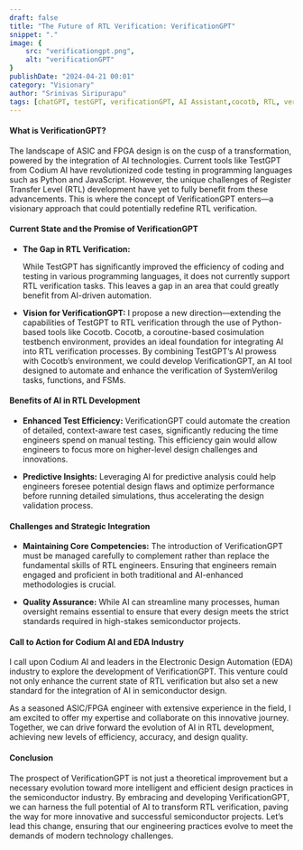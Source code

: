 ```yaml
---
draft: false
title: "The Future of RTL Verification: VerificationGPT"
snippet: "."
image: {
    src: "verificationgpt.png",
    alt: "verificationGPT"
}
publishDate: "2024-04-21 00:01"
category: "Visionary"
author: "Srinivas Siripurapu"
tags: [chatGPT, testGPT, verificationGPT, AI Assistant,cocotb, RTL, verification, design, python]
---
```


#### What is VerificationGPT?

The landscape of ASIC and FPGA design is on the cusp of a transformation, powered by the integration of AI technologies. Current tools like TestGPT from Codium AI have revolutionized code testing in programming languages such as Python and JavaScript. However, the unique challenges of Register Transfer Level (RTL) development have yet to fully benefit from these advancements. This is where the concept of VerificationGPT enters—a visionary approach that could potentially redefine RTL verification.

#### Current State and the Promise of VerificationGPT

- **The Gap in RTL Verification:** 
  
  While TestGPT has significantly improved the efficiency of coding and testing in various programming languages, it does not currently support RTL verification tasks. This leaves a gap in an area that could greatly benefit from AI-driven automation.

- **Vision for VerificationGPT:** 
  I propose a new direction—extending the capabilities of TestGPT to RTL verification through the use of Python-based tools like Cocotb. Cocotb, a coroutine-based cosimulation testbench environment, provides an ideal foundation for integrating AI into RTL verification processes. By combining TestGPT’s AI prowess with Cocotb’s environment, we could develop VerificationGPT, an AI tool designed to automate and enhance the verification of SystemVerilog tasks, functions, and FSMs.

#### Benefits of AI in RTL Development

- **Enhanced Test Efficiency:** 
  VerificationGPT could automate the creation of detailed, context-aware test cases, significantly reducing the time engineers spend on manual testing. This efficiency gain would allow engineers to focus more on higher-level design challenges and innovations.

- **Predictive Insights:** 
  Leveraging AI for predictive analysis could help engineers foresee potential design flaws and optimize performance before running detailed simulations, thus accelerating the design validation process.

#### Challenges and Strategic Integration

- **Maintaining Core Competencies:** 
  The introduction of VerificationGPT must be managed carefully to complement rather than replace the fundamental skills of RTL engineers. Ensuring that engineers remain engaged and proficient in both traditional and AI-enhanced methodologies is crucial.

- **Quality Assurance:** 
  While AI can streamline many processes, human oversight remains essential to ensure that every design meets the strict standards required in high-stakes semiconductor projects.

#### Call to Action for Codium AI and EDA Industry

I call upon Codium AI and leaders in the Electronic Design Automation (EDA) industry to explore the development of VerificationGPT. This venture could not only enhance the current state of RTL verification but also set a new standard for the integration of AI in semiconductor design.

As a seasoned ASIC/FPGA engineer with extensive experience in the field, I am excited to offer my expertise and collaborate on this innovative journey. Together, we can drive forward the evolution of AI in RTL development, achieving new levels of efficiency, accuracy, and design quality.

#### Conclusion

The prospect of VerificationGPT is not just a theoretical improvement but a necessary evolution toward more intelligent and efficient design practices in the semiconductor industry. By embracing and developing VerificationGPT, we can harness the full potential of AI to transform RTL verification, paving the way for more innovative and successful semiconductor projects. Let’s lead this change, ensuring that our engineering practices evolve to meet the demands of modern technology challenges.
